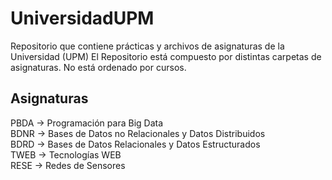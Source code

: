 # UniversidadUPM
Repositorio que contiene prácticas y archivos de asignaturas de la Universidad (UPM)
El Repositorio está compuesto por distintas carpetas de asignaturas.
No está ordenado por cursos.
## Asignaturas
PBDA -> Programación para Big Data  
BDNR -> Bases de Datos no Relacionales y Datos Distribuidos  
BDRD -> Bases de Datos Relacionales y Datos Estructurados  
TWEB -> Tecnologías WEB  
RESE -> Redes de Sensores  
